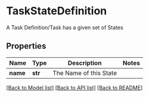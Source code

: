 # TaskStateDefinition

A Task Definition/Task has a given set of States

## Properties
Name | Type | Description | Notes
------------ | ------------- | ------------- | -------------
**name** | **str** | The Name of this State | 

[[Back to Model list]](../README.md#documentation-for-models) [[Back to API list]](../README.md#documentation-for-api-endpoints) [[Back to README]](../README.md)



